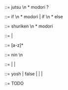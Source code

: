 

<function> ::= <identifier> jutsu \n  <statement>* modori <expr>?

<selection-statement> ::= if <boolean-expr> \n <statement> * modori 
                  | if <boolean-expr> \n <stament>* else <statement> 


<while-statements> ::= shuriken <boolean-expr> \n <statement>* modori

<statement> ::= <while-statement> | <selection-statement>

<variable> ::= [a-z]*

<variable-declaration> ::= nin <variable> \n

<expr> ::= <variable> | <function-call> | <expr> <bin-operator> <expr> 

<boolean-expr> ::= yosh | false | <boolean-expr> <boolean-operator> <boolean-expr> | <boolean-function> | <expr>

<lambad-thread> ::= TODO
